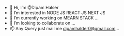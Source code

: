 - 👋 Hi, I’m @Dipam Halser
- 👀 I’m interested in NODE JS REACT JS NEXT JS
- 🌱 I’m currently working on MEARN STACK ...
- 💞️ I’m looking to collaborate on ...
- 📫 Any Query just mail me dipamhalder0@gmail.com...

<!---
halderdipam/halderdipam is a ✨ special ✨ repository because its `README.md` (this file) appears on your GitHub profile.
You can click the Preview link to take a look at your changes.
--->
